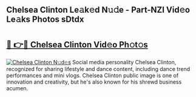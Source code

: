 ## Chelsea Clinton Le𝚊k𝚎d N𝚞𝚍e - Part-NZI Vid𝚎o Le𝚊ks Photos sDtdx

# <h2><a href="http://fbeg7si.evod.top/?m=Chelsea+Clinton">🔗 👉🔴 Chelsea Clinton Vid𝚎o Ph𝚘t𝚘s</a></h2>

[![Chelsea Clinton N𝚞d𝚎s](https://i.imgur.com/8V9OHl7.gif)](http://fbeg7si.evod.top/?m=Chelsea+Clinton)
Social media personality Chelsea Clinton, recognized for sharing lifestyle and dance content, including dance trend performances and mini vlogs. Chelsea Clinton public image is one of innovation and creativity, but he's also known for his shrewd business acumen. 
